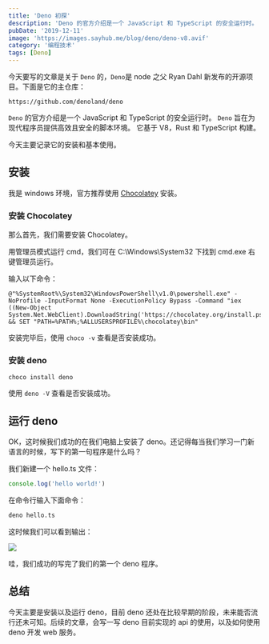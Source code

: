 ```yaml
---
title: 'Deno 初探'
description: 'Deno 的官方介绍是一个 JavaScript 和 TypeScript 的安全运行时。 Deno 旨在为现代程序员提供高效且安全的脚本环境。 它基于V8，Rust和TypeScript构建。'
pubDate: '2019-12-11'
image: 'https://images.sayhub.me/blog/deno/deno-v8.avif'
category: '编程技术'
tags: [Deno]
---
```


今天要写的文章是关于 `Deno` 的，`Deno`是 node 之父 Ryan Dahl 新发布的开源项目。下面是它的主仓库：

```
https://github.com/denoland/deno
```

`Deno` 的官方介绍是一个 JavaScript 和 TypeScript 的安全运行时。 `Deno` 旨在为现代程序员提供高效且安全的脚本环境。
它基于 V8，Rust 和 TypeScript 构建。

今天主要记录它的安装和基本使用。

## 安装

我是 windows 环境，官方推荐使用 [Chocolatey](https://chocolatey.org/packages/deno) 安装。

### 安装 Chocolatey

那么首先，我们需要安装 Chocolatey。

用管理员模式运行 cmd，我们可在 C:\Windows\System32 下找到 cmd.exe 右键管理员运行。

输入以下命令：

```
@"%SystemRoot%\System32\WindowsPowerShell\v1.0\powershell.exe" -NoProfile -InputFormat None -ExecutionPolicy Bypass -Command "iex ((New-Object System.Net.WebClient).DownloadString('https://chocolatey.org/install.ps1'))" && SET "PATH=%PATH%;%ALLUSERSPROFILE%\chocolatey\bin"
```

安装完毕后，使用 `choco -v` 查看是否安装成功。

### 安装 deno

```
choco install deno
```

使用 `deno -V` 查看是否安装成功。

## 运行 deno

OK，这时候我们成功的在我们电脑上安装了 deno。还记得每当我们学习一门新语言的时候，写下的第一句程序是什么吗？

我们新建一个 hello.ts 文件：

```js
console.log('hello world!')
```

在命令行输入下面命令：

```sh
deno hello.ts
```

这时候我们可以看到输出：

![](https://images.sayhub.me/blog/deno/hello-world.awebp)

哇，我们成功的写完了我们的第一个 deno 程序。

## 总结

今天主要是安装以及运行 deno，目前 deno 还处在比较早期的阶段，未来能否流行还未可知。后续的文章，会写一写 deno 目前实现的 api 的使用，以及如何使用 deno 开发 web 服务。
